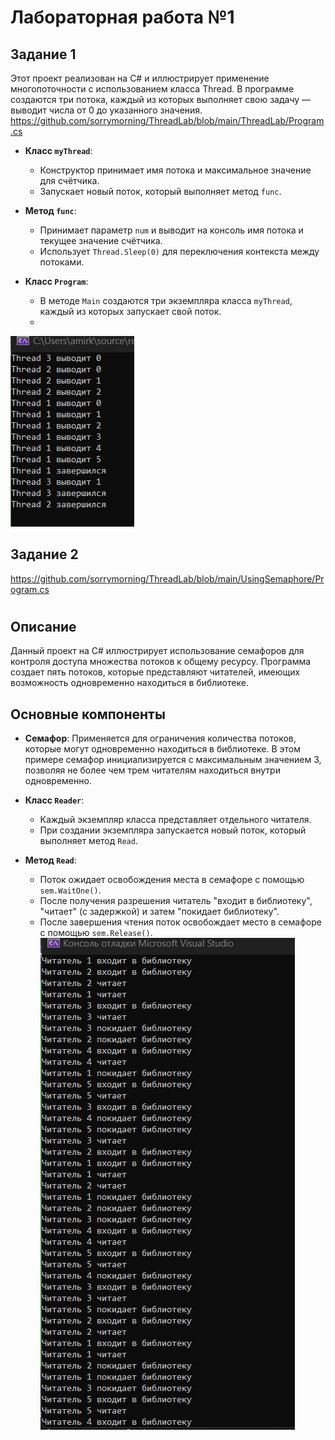 # Лабораторная работа №1
## Задание 1
Этот проект реализован на C# и иллюстрирует применение многопоточности с использованием класса Thread. В программе создаются три потока, каждый из которых выполняет свою задачу — выводит числа от 0 до указанного значения.
https://github.com/sorrymorning/ThreadLab/blob/main/ThreadLab/Program.cs

- **Класс `myThread`**:
  - Конструктор принимает имя потока и максимальное значение для счётчика.
  - Запускает новый поток, который выполняет метод `func`.

- **Метод `func`**:
  - Принимает параметр `num` и выводит на консоль имя потока и текущее значение счётчика.
  - Использует `Thread.Sleep(0)` для переключения контекста между потоками.

- **Класс `Program`**:
  - В методе `Main` создаются три экземпляра класса `myThread`, каждый из которых запускает свой поток.
  - 
![Вывод программы](https://github.com/sorrymorning/ThreadLab/blob/main/%D0%9F%D0%BE%D1%82%D0%BE%D0%BA%D0%B8.png)
## Задание 2
https://github.com/sorrymorning/ThreadLab/blob/main/UsingSemaphore/Program.cs
# 

## Описание
Данный проект на C# иллюстрирует использование семафоров для контроля доступа множества потоков к общему ресурсу. Программа создает пять потоков, которые представляют читателей, имеющих возможность одновременно находиться в библиотеке.


## Основные компоненты

- **Семафор**: Применяется для ограничения количества потоков, которые могут одновременно находиться в библиотеке. В этом примере семафор инициализируется с максимальным значением 3, позволяя не более чем трем читателям находиться внутри одновременно.


- **Класс `Reader`**:
  - Каждый экземпляр класса представляет отдельного читателя.
  - При создании экземпляра запускается новый поток, который выполняет метод `Read`.

- **Метод `Read`**:
  - Поток ожидает освобождения места в семафоре с помощью `sem.WaitOne()`.
  - После получения разрешения читатель "входит в библиотеку", "читает" (с задержкой) и затем "покидает библиотеку".
  - После завершения чтения поток освобождает место в семафоре с помощью `sem.Release()`.
![Вывод программы](https://github.com/sorrymorning/ThreadLab/blob/main/%D1%81%D0%B5%D0%BC.png)
